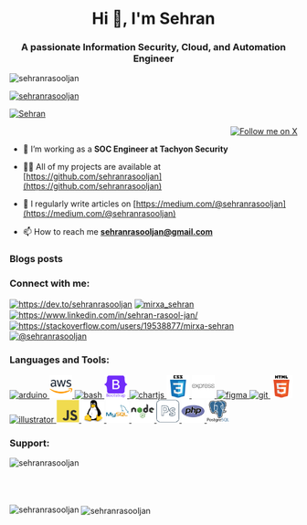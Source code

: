 <h1 align="center">Hi 👋, I'm Sehran</h1>
<h3 align="center">A passionate Information Security, Cloud, and Automation Engineer</h3>

<p align="left"> <img src="https://komarev.com/ghpvc/?username=sehranrasooljan&label=Profile%20views&color=0e75b6&style=flat" alt="sehranrasooljan" /> </p>

<p align="left"> <a href="https://github.com/ryo-ma/github-profile-trophy"><img src="https://github-profile-trophy.vercel.app/?username=sehranrasooljan" alt="sehranrasooljan" /></a> </p>

<p align="left">
  <a href="https://linkedin.com/in/sehran-rasool-jan" target="_blank">
    <img src="https://img.shields.io/badge/Let's_Connect_on_LinkedIn-blue?logo=linkedin&style=for-the-badge" alt="Sehran" />
  </a>
</p>


<p align="Right">
  <a href="https://twitter.com/mirxa_sehran" target="_blank">
    <img src="https://img.shields.io/badge/Follow_me_on_X-1DA1F2?logo=twitter&logoColor=white&style=for-the-badge" alt="Follow me on X" />
  </a>
</p>




- 🔭 I’m working as a **SOC Engineer at Tachyon Security**

- 👨‍💻 All of my projects are available at [https://github.com/sehranrasooljan](https://github.com/sehranrasooljan)

- 📝 I regularly write articles on [https://medium.com/@sehranrasooljan](https://medium.com/@sehranrasooljan)

- 📫 How to reach me **sehranrasooljan@gmail.com**

### Blogs posts
<!-- BLOG-POST-LIST:START -->
<!-- BLOG-POST-LIST:END -->

<h3 align="left">Connect with me:</h3>
<p align="left">
<a href="https://dev.to/https://dev.to/sehranrasooljan" target="blank"><img align="center" src="https://raw.githubusercontent.com/rahuldkjain/github-profile-readme-generator/master/src/images/icons/Social/devto.svg" alt="https://dev.to/sehranrasooljan" height="30" width="40" /></a>
<a href="https://twitter.com/mirxa_sehran" target="blank"><img align="center" src="https://raw.githubusercontent.com/rahuldkjain/github-profile-readme-generator/master/src/images/icons/Social/twitter.svg" alt="mirxa_sehran" height="30" width="40" /></a>
<a href="https://www.linkedin.com/in/sehran-rasool-jan/" target="blank"><img align="center" src="https://raw.githubusercontent.com/rahuldkjain/github-profile-readme-generator/master/src/images/icons/Social/linked-in-alt.svg" alt="https://www.linkedin.com/in/sehran-rasool-jan/" height="30" width="40" /></a>
<a href="https://stackoverflow.com/users/https://stackoverflow.com/users/19538877/mirxa-sehran" target="blank"><img align="center" src="https://raw.githubusercontent.com/rahuldkjain/github-profile-readme-generator/master/src/images/icons/Social/stack-overflow.svg" alt="https://stackoverflow.com/users/19538877/mirxa-sehran" height="30" width="40" /></a>
<a href="https://medium.com/@sehranrasooljan" target="blank"><img align="center" src="https://raw.githubusercontent.com/rahuldkjain/github-profile-readme-generator/master/src/images/icons/Social/medium.svg" alt="@sehranrasooljan" height="30" width="40" /></a>
</p>

<h3 align="left">Languages and Tools:</h3>
<p align="left"> <a href="https://www.arduino.cc/" target="_blank" rel="noreferrer"> <img src="https://cdn.worldvectorlogo.com/logos/arduino-1.svg" alt="arduino" width="40" height="40"/> </a> <a href="https://aws.amazon.com" target="_blank" rel="noreferrer"> <img src="https://raw.githubusercontent.com/devicons/devicon/master/icons/amazonwebservices/amazonwebservices-original-wordmark.svg" alt="aws" width="40" height="40"/> </a> <a href="https://www.gnu.org/software/bash/" target="_blank" rel="noreferrer"> <img src="https://www.vectorlogo.zone/logos/gnu_bash/gnu_bash-icon.svg" alt="bash" width="40" height="40"/> </a> <a href="https://getbootstrap.com" target="_blank" rel="noreferrer"> <img src="https://raw.githubusercontent.com/devicons/devicon/master/icons/bootstrap/bootstrap-plain-wordmark.svg" alt="bootstrap" width="40" height="40"/> </a> <a href="https://www.chartjs.org" target="_blank" rel="noreferrer"> <img src="https://www.chartjs.org/media/logo-title.svg" alt="chartjs" width="40" height="40"/> </a> <a href="https://www.w3schools.com/css/" target="_blank" rel="noreferrer"> <img src="https://raw.githubusercontent.com/devicons/devicon/master/icons/css3/css3-original-wordmark.svg" alt="css3" width="40" height="40"/> </a> <a href="https://expressjs.com" target="_blank" rel="noreferrer"> <img src="https://raw.githubusercontent.com/devicons/devicon/master/icons/express/express-original-wordmark.svg" alt="express" width="40" height="40"/> </a> <a href="https://www.figma.com/" target="_blank" rel="noreferrer"> <img src="https://www.vectorlogo.zone/logos/figma/figma-icon.svg" alt="figma" width="40" height="40"/> </a> <a href="https://git-scm.com/" target="_blank" rel="noreferrer"> <img src="https://www.vectorlogo.zone/logos/git-scm/git-scm-icon.svg" alt="git" width="40" height="40"/> </a> <a href="https://www.w3.org/html/" target="_blank" rel="noreferrer"> <img src="https://raw.githubusercontent.com/devicons/devicon/master/icons/html5/html5-original-wordmark.svg" alt="html5" width="40" height="40"/> </a> <a href="https://www.adobe.com/in/products/illustrator.html" target="_blank" rel="noreferrer"> <img src="https://www.vectorlogo.zone/logos/adobe_illustrator/adobe_illustrator-icon.svg" alt="illustrator" width="40" height="40"/> </a> <a href="https://developer.mozilla.org/en-US/docs/Web/JavaScript" target="_blank" rel="noreferrer"> <img src="https://raw.githubusercontent.com/devicons/devicon/master/icons/javascript/javascript-original.svg" alt="javascript" width="40" height="40"/> </a> <a href="https://www.linux.org/" target="_blank" rel="noreferrer"> <img src="https://raw.githubusercontent.com/devicons/devicon/master/icons/linux/linux-original.svg" alt="linux" width="40" height="40"/> </a> <a href="https://www.mysql.com/" target="_blank" rel="noreferrer"> <img src="https://raw.githubusercontent.com/devicons/devicon/master/icons/mysql/mysql-original-wordmark.svg" alt="mysql" width="40" height="40"/> </a> <a href="https://nodejs.org" target="_blank" rel="noreferrer"> <img src="https://raw.githubusercontent.com/devicons/devicon/master/icons/nodejs/nodejs-original-wordmark.svg" alt="nodejs" width="40" height="40"/> </a> <a href="https://www.photoshop.com/en" target="_blank" rel="noreferrer"> <img src="https://raw.githubusercontent.com/devicons/devicon/master/icons/photoshop/photoshop-line.svg" alt="photoshop" width="40" height="40"/> </a> <a href="https://www.php.net" target="_blank" rel="noreferrer"> <img src="https://raw.githubusercontent.com/devicons/devicon/master/icons/php/php-original.svg" alt="php" width="40" height="40"/> </a> <a href="https://www.postgresql.org" target="_blank" rel="noreferrer"> <img src="https://raw.githubusercontent.com/devicons/devicon/master/icons/postgresql/postgresql-original-wordmark.svg" alt="postgresql" width="40" height="40"/> </a> </p>

<h3 align="left">Support:</h3>
<p><a href="https://www.buymeacoffee.com/sehranrasooljan"> <img align="left" src="https://cdn.buymeacoffee.com/buttons/v2/default-yellow.png" height="50" width="210" alt="sehranrasooljan" /></a></p><br><br><br><br>

<p><img align="left" src="https://github-readme-stats.vercel.app/api/top-langs?username=sehranrasooljan&show_icons=true&locale=en&layout=compact" alt="sehranrasooljan" /></p>

<p>&nbsp;<img align="center" src="https://github-readme-stats.vercel.app/api?username=sehranrasooljan&show_icons=true&locale=en" alt="sehranrasooljan" /></p>
